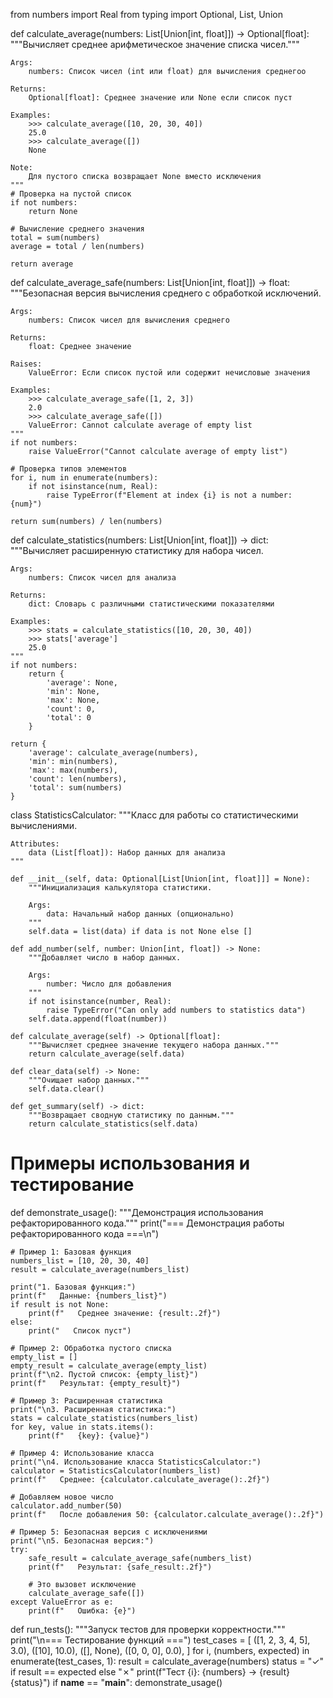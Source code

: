 from numbers import Real
from typing import Optional, List, Union


def calculate_average(numbers: List[Union[int, float]]) -> Optional[float]:
    """Вычисляет среднее арифметическое значение списка чисел."""
    
    Args:
        numbers: Список чисел (int или float) для вычисления среднегоо
        
    Returns:
        Optional[float]: Среднее значение или None если список пуст
        
    Examples:
        >>> calculate_average([10, 20, 30, 40])
        25.0
        >>> calculate_average([])
        None
        
    Note:
        Для пустого списка возвращает None вместо исключения
    """
    # Проверка на пустой список
    if not numbers:
        return None
    
    # Вычисление среднего значения
    total = sum(numbers)
    average = total / len(numbers)
    
    return average


def calculate_average_safe(numbers: List[Union[int, float]]) -> float:
    """Безопасная версия вычисления среднего с обработкой исключений.
    
    Args:
        numbers: Список чисел для вычисления среднего
        
    Returns:
        float: Среднее значение
        
    Raises:
        ValueError: Если список пустой или содержит нечисловые значения
        
    Examples:
        >>> calculate_average_safe([1, 2, 3])
        2.0
        >>> calculate_average_safe([])
        ValueError: Cannot calculate average of empty list
    """
    if not numbers:
        raise ValueError("Cannot calculate average of empty list")
    
    # Проверка типов элементов
    for i, num in enumerate(numbers):
        if not isinstance(num, Real):
            raise TypeError(f"Element at index {i} is not a number: {num}")
    
    return sum(numbers) / len(numbers)


def calculate_statistics(numbers: List[Union[int, float]]) -> dict:
    """Вычисляет расширенную статистику для набора чисел.
    
    Args:
        numbers: Список чисел для анализа
        
    Returns:
        dict: Словарь с различными статистическими показателями
        
    Examples:
        >>> stats = calculate_statistics([10, 20, 30, 40])
        >>> stats['average']
        25.0
    """
    if not numbers:
        return {
            'average': None,
            'min': None,
            'max': None,
            'count': 0,
            'total': 0
        }
    
    return {
        'average': calculate_average(numbers),
        'min': min(numbers),
        'max': max(numbers),
        'count': len(numbers),
        'total': sum(numbers)
    }


class StatisticsCalculator:
    """Класс для работы со статистическими вычислениями.
    
    Attributes:
        data (List[float]): Набор данных для анализа
    """
    
    def __init__(self, data: Optional[List[Union[int, float]]] = None):
        """Инициализация калькулятора статистики.
        
        Args:
            data: Начальный набор данных (опционально)
        """
        self.data = list(data) if data is not None else []
    
    def add_number(self, number: Union[int, float]) -> None:
        """Добавляет число в набор данных.
        
        Args:
            number: Число для добавления
        """
        if not isinstance(number, Real):
            raise TypeError("Can only add numbers to statistics data")
        self.data.append(float(number))
    
    def calculate_average(self) -> Optional[float]:
        """Вычисляет среднее значение текущего набора данных."""
        return calculate_average(self.data)
    
    def clear_data(self) -> None:
        """Очищает набор данных."""
        self.data.clear()
    
    def get_summary(self) -> dict:
        """Возвращает сводную статистику по данным."""
        return calculate_statistics(self.data)


# Примеры использования и тестирование
def demonstrate_usage():
    """Демонстрация использования рефакторированного кода."""
    print("=== Демонстрация работы рефакторированного кода ===\n")
    
    # Пример 1: Базовая функция
    numbers_list = [10, 20, 30, 40]
    result = calculate_average(numbers_list)
    
    print("1. Базовая функция:")
    print(f"   Данные: {numbers_list}")
    if result is not None:
        print(f"   Среднее значение: {result:.2f}")
    else:
        print("   Список пуст")
    
    # Пример 2: Обработка пустого списка
    empty_list = []
    empty_result = calculate_average(empty_list)
    print(f"\n2. Пустой список: {empty_list}")
    print(f"   Результат: {empty_result}")
    
    # Пример 3: Расширенная статистика
    print("\n3. Расширенная статистика:")
    stats = calculate_statistics(numbers_list)
    for key, value in stats.items():
        print(f"   {key}: {value}")
    
    # Пример 4: Использование класса
    print("\n4. Использование класса StatisticsCalculator:")
    calculator = StatisticsCalculator(numbers_list)
    print(f"   Среднее: {calculator.calculate_average():.2f}")
    
    # Добавляем новое число
    calculator.add_number(50)
    print(f"   После добавления 50: {calculator.calculate_average():.2f}")
    
    # Пример 5: Безопасная версия с исключениями
    print("\n5. Безопасная версия:")
    try:
        safe_result = calculate_average_safe(numbers_list)
        print(f"   Результат: {safe_result:.2f}")
        
        # Это вызовет исключение
        calculate_average_safe([])
    except ValueError as e:
        print(f"   Ошибка: {e}")


def run_tests():
    """Запуск тестов для проверки корректности."""
    print("\n=== Тестирование функций ===")
    test_cases = [
        ([1, 2, 3, 4, 5], 3.0),
        ([10], 10.0),
        ([], None),
        ([0, 0, 0], 0.0),
    ]
    for i, (numbers, expected) in enumerate(test_cases, 1):
        result = calculate_average(numbers)
        status = "✓" if result == expected else "✗"
        print(f"Тест {i}: {numbers} -> {result} {status}")
if __name__ == "__main__":
    demonstrate_usage()
